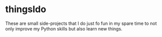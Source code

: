 # thingsIdo
These are small side-projects that I do just fo fun in my spare time to not only improve my Python skills but also learn new things.
